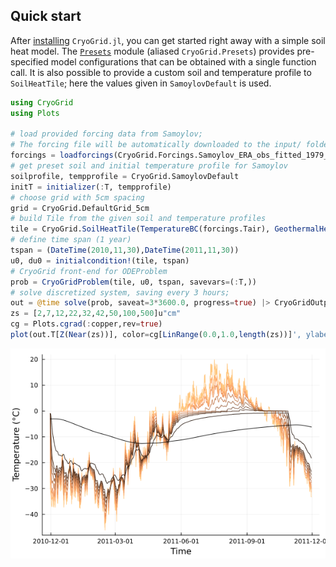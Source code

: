 ## Quick start

After [installing](installation.md) `CryoGrid.jl`, you can get started right away with a simple soil heat model. The [`Presets`](@ref) module (aliased `CryoGrid.Presets`) provides pre-specified model configurations that can be obtained with a single function call. It is also possible to provide a custom soil and temperature profile to `SoilHeatTile`; here the values given in `SamoylovDefault` is used.

```julia
using CryoGrid
using Plots

# load provided forcing data from Samoylov;
# The forcing file will be automatically downloaded to the input/ folder if not already present.
forcings = loadforcings(CryoGrid.Forcings.Samoylov_ERA_obs_fitted_1979_2014_spinup_extended_2044, :Tair => u"°C");
# get preset soil and initial temperature profile for Samoylov
soilprofile, tempprofile = CryoGrid.SamoylovDefault
initT = initializer(:T, tempprofile)
# choose grid with 5cm spacing
grid = CryoGrid.DefaultGrid_5cm
# build Tile from the given soil and temperature profiles
tile = CryoGrid.SoilHeatTile(TemperatureBC(forcings.Tair), GeothermalHeatFlux(0.053u"W/m^2"), soilprofile, initT, grid=grid)
# define time span (1 year)
tspan = (DateTime(2010,11,30),DateTime(2011,11,30))
u0, du0 = initialcondition!(tile, tspan)
# CryoGrid front-end for ODEProblem
prob = CryoGridProblem(tile, u0, tspan, savevars=(:T,))
# solve discretized system, saving every 3 hours;
out = @time solve(prob, saveat=3*3600.0, progress=true) |> CryoGridOutput;
zs = [2,7,12,22,32,42,50,100,500]u"cm"
cg = Plots.cgrad(:copper,rev=true)
plot(out.T[Z(Near(zs))], color=cg[LinRange(0.0,1.0,length(zs))]', ylabel="Temperature", leg=false)
```
![Ts_output_freew](res/Ts_H_tair_freeW_2010-2011.png)
